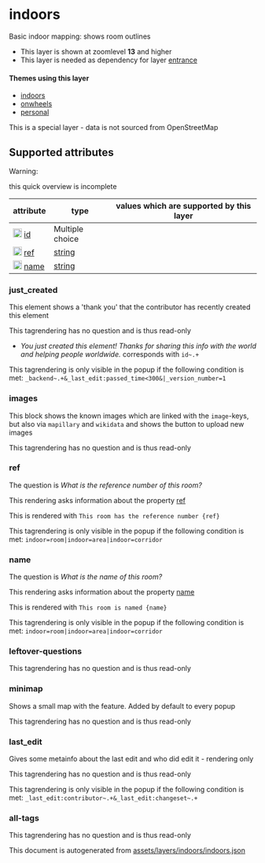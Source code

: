 [//]: # (WARNING: this file is automatically generated. Please find the sources at the bottom and edit those sources)

 indoors 
=========





Basic indoor mapping: shows room outlines






  - This layer is shown at zoomlevel **13** and higher
  - This layer is needed as dependency for layer [entrance](#entrance)




#### Themes using this layer 





  - [indoors](https://mapcomplete.org/indoors)
  - [onwheels](https://mapcomplete.org/onwheels)
  - [personal](https://mapcomplete.org/personal)


This is a special layer - data is not sourced from OpenStreetMap



 Supported attributes 
----------------------



Warning: 

this quick overview is incomplete



attribute | type | values which are supported by this layer
----------- | ------ | ------------------------------------------
[<img src='https://mapcomplete.org/assets/svg/statistics.svg' height='18px'>](https://taginfo.openstreetmap.org/keys/id#values) [id](https://wiki.openstreetmap.org/wiki/Key:id) | Multiple choice | 
[<img src='https://mapcomplete.org/assets/svg/statistics.svg' height='18px'>](https://taginfo.openstreetmap.org/keys/ref#values) [ref](https://wiki.openstreetmap.org/wiki/Key:ref) | [string](../SpecialInputElements.md#string) | 
[<img src='https://mapcomplete.org/assets/svg/statistics.svg' height='18px'>](https://taginfo.openstreetmap.org/keys/name#values) [name](https://wiki.openstreetmap.org/wiki/Key:name) | [string](../SpecialInputElements.md#string) | 




### just_created 



This element shows a 'thank you' that the contributor has recently created this element

This tagrendering has no question and is thus read-only





  - *You just created this element! Thanks for sharing this info with the world and helping people worldwide.*  corresponds with  `id~.+`


This tagrendering is only visible in the popup if the following condition is met: `_backend~.+&_last_edit:passed_time<300&|_version_number=1`



### images 



This block shows the known images which are linked with the `image`-keys, but also via `mapillary` and `wikidata` and shows the button to upload new images

This tagrendering has no question and is thus read-only





### ref 



The question is  *What is the reference number of this room?*

This rendering asks information about the property  [ref](https://wiki.openstreetmap.org/wiki/Key:ref) 

This is rendered with  `This room has the reference number {ref}`



This tagrendering is only visible in the popup if the following condition is met: `indoor=room|indoor=area|indoor=corridor`



### name 



The question is  *What is the name of this room?*

This rendering asks information about the property  [name](https://wiki.openstreetmap.org/wiki/Key:name) 

This is rendered with  `This room is named {name}`



This tagrendering is only visible in the popup if the following condition is met: `indoor=room|indoor=area|indoor=corridor`



### leftover-questions 



This tagrendering has no question and is thus read-only





### minimap 



Shows a small map with the feature. Added by default to every popup

This tagrendering has no question and is thus read-only





### last_edit 



Gives some metainfo about the last edit and who did edit it - rendering only

This tagrendering has no question and is thus read-only



This tagrendering is only visible in the popup if the following condition is met: `_last_edit:contributor~.+&_last_edit:changeset~.+`



### all-tags 



This tagrendering has no question and is thus read-only

 

This document is autogenerated from [assets/layers/indoors/indoors.json](https://github.com/pietervdvn/MapComplete/blob/develop/assets/layers/indoors/indoors.json)
